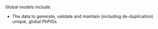 Global models include:

* The data to generate, validate and maintain (including de-duplication) unique, global PhPIDs.



